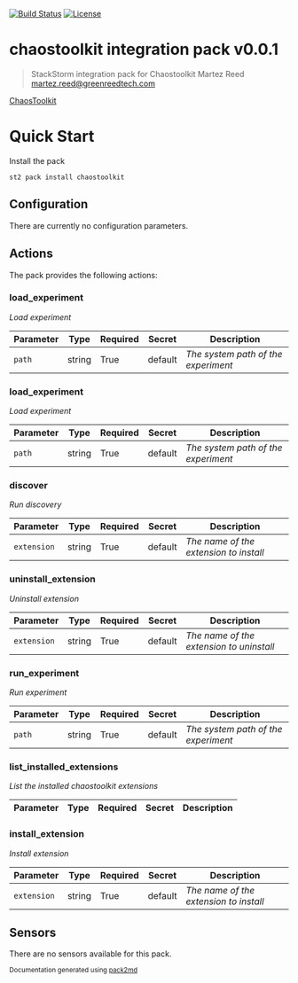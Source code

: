 [![Build Status](https://circleci.com/gh/StackStorm-Exchange/stackstorm-chaostoolkit.svg?style=shield&circle-token=:circle-token)](https://circleci.com/gh/StackStorm-Exchange/stackstorm-chaostoolkit) [![License](https://img.shields.io/badge/License-Apache%202.0-blue.svg)](https://opensource.org/licenses/Apache-2.0)

# chaostoolkit integration pack v0.0.1

> StackStorm integration pack for Chaostoolkit
Martez Reed <martez.reed@greenreedtech.com>

[ChaosToolkit](https://chaostoolkit.org/)

# <a name="QuickStart"></a> Quick Start

Install the pack

``` shell
st2 pack install chaostoolkit
```

## Configuration

There are currently no configuration parameters.

## Actions


The pack provides the following actions:

### load_experiment
_Load experiment_

| Parameter | Type | Required | Secret | Description |
|---|---|---|---|---|
| `path` | string | True | default | _The system path of the experiment_ |


### load_experiment
_Load experiment_

| Parameter | Type | Required | Secret | Description |
|---|---|---|---|---|
| `path` | string | True | default | _The system path of the experiment_ |


### discover
_Run discovery_

| Parameter | Type | Required | Secret | Description |
|---|---|---|---|---|
| `extension` | string | True | default | _The name of the extension to install_ |


### uninstall_extension
_Uninstall extension_

| Parameter | Type | Required | Secret | Description |
|---|---|---|---|---|
| `extension` | string | True | default | _The name of the extension to uninstall_ |


### run_experiment
_Run experiment_

| Parameter | Type | Required | Secret | Description |
|---|---|---|---|---|
| `path` | string | True | default | _The system path of the experiment_ |


### list_installed_extensions
_List the installed chaostoolkit extensions_

| Parameter | Type | Required | Secret | Description |
|---|---|---|---|---|


### install_extension
_Install extension_

| Parameter | Type | Required | Secret | Description |
|---|---|---|---|---|
| `extension` | string | True | default | _The name of the extension to install_ |

## Sensors

There are no sensors available for this pack.


<sub>Documentation generated using [pack2md](https://github.com/nzlosh/pack2md)</sub>